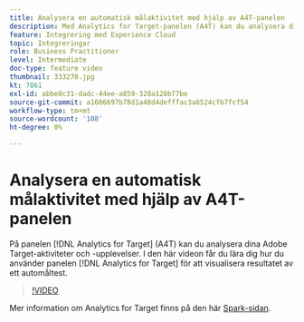 ```yaml
---
title: Analysera en automatisk målaktivitet med hjälp av A4T-panelen
description: Med Analytics for Target-panelen (A4T) kan du analysera dina Adobe Target-aktiviteter och -upplevelser. I den här videon får du lära dig hur du använder Analytics for Target-panelen för att visualisera resultatet av ett Auto-Target-test.
feature: Integrering med Experience Cloud
topic: Integreringar
role: Business Practitioner
level: Intermediate
doc-type: feature video
thumbnail: 333270.jpg
kt: 7861
exl-id: abbe0c31-dadc-44ee-a859-328a128b77be
source-git-commit: a1606697b78d1a48d4defffac3a8524cfb7fcf54
workflow-type: tm+mt
source-wordcount: '108'
ht-degree: 0%

---
```


# Analysera en automatisk målaktivitet med hjälp av A4T-panelen

På panelen [!DNL Analytics for Target] (A4T) kan du analysera dina Adobe Target-aktiviteter och -upplevelser. I den här videon får du lära dig hur du använder panelen [!DNL Analytics for Target] för att visualisera resultatet av ett automåltest.

>[!VIDEO](https://video.tv.adobe.com/v/333270/?quality=12&learn=on)

Mer information om Analytics for Target finns på den här [Spark-sidan](https://spark.adobe.com/page/Lo3Spm4oBOvwF/).
